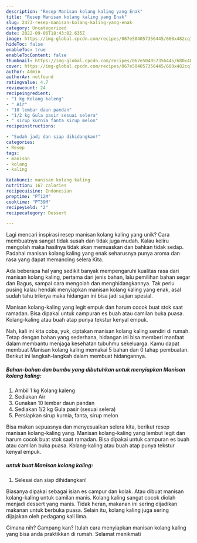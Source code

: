 ```yaml
---
description: "Resep Manisan kolang kaling yang Enak"
title: "Resep Manisan kolang kaling yang Enak"
slug: 2473-resep-manisan-kolang-kaling-yang-enak
category: Uncategorized
date: 2022-09-06T18:43:02.635Z
image: https://img-global.cpcdn.com/recipes/067e504057356445/680x482cq70/manisan-kolang-kaling-foto-resep-utama.jpg
hideToc: false
enableToc: true
enableTocContent: false
thumbnail: https://img-global.cpcdn.com/recipes/067e504057356445/680x482cq70/manisan-kolang-kaling-foto-resep-utama.jpg
cover: https://img-global.cpcdn.com/recipes/067e504057356445/680x482cq70/manisan-kolang-kaling-foto-resep-utama.jpg
author: Admin
authorAv: notfound
ratingvalue: 4.7
reviewcount: 24
recipeingredient:
- "1 kg Kolang kaleng"
- " Air"
- "10 lembar daun pandan"
- "1/2 kg Gula pasir sesuai selera"
- " sirup kurnia fanta sirup melon"
recipeinstructions:

- "Sudah jadi dan siap dihidangkan!"
categories:
- Resep
tags:
- manisan
- kolang
- kaling

katakunci: manisan kolang kaling 
nutrition: 167 calories
recipecuisine: Indonesian
preptime: "PT12M"
cooktime: "PT39M"
recipeyield: "2"
recipecategory: Dessert

---
```





Lagi mencari inspirasi resep manisan kolang kaling yang unik? Cara membuatnya sangat tidak susah dan tidak juga mudah. Kalau keliru mengolah maka hasilnya tidak akan memuaskan dan bahkan tidak sedap. Padahal manisan kolang kaling yang enak seharusnya punya aroma dan rasa yang dapat memancing selera Kita.





Ada beberapa hal yang sedikit banyak mempengaruhi kualitas rasa dari manisan kolang kaling, pertama dari jenis bahan, lalu pemilihan bahan segar dan Bagus, sampai cara mengolah dan menghidangkannya. Tak perlu pusing kalau hendak menyiapkan manisan kolang kaling yang enak,      asal sudah tahu triknya maka hidangan ini bisa jadi sajian spesial.














Manisan kolang-kaling yang legit empuk dan harum cocok buat stok saat ramadan. Bisa dipakai untuk campuran es buah atau camilan buka puasa. Kolang-kaling atau buah atap punya tekstur kenyal empuk.






Nah, kali ini kita coba, yuk, ciptakan manisan kolang kaling sendiri di rumah. Tetap dengan bahan yang sederhana, hidangan ini bisa memberi manfaat dalam membantu menjaga kesehatan tubuhmu sekeluarga. Kamu dapat membuat Manisan kolang kaling memakai 5 bahan dan 0 tahap pembuatan. Berikut ini langkah-langkah dalam membuat hidangannya.

<!--inarticleads1-->

##### Bahan-bahan dan bumbu yang dibutuhkan untuk menyiapkan Manisan kolang kaling:

1. Ambil 1 kg Kolang kaleng
1. Sediakan  Air
1. Gunakan 10 lembar daun pandan
1. Sediakan 1/2 kg Gula pasir (sesuai selera)
1. Persiapkan  sirup kurnia, fanta, sirup melon


Bisa makan sepuasnya dan menyesuaikan selera kita, berikut resep manisan kolang-kaling yang. Manisan kolang-kaling yang lembut legit dan harum cocok buat stok saat ramadan. Bisa dipakai untuk campuran es buah atau camilan buka puasa. Kolang-kaling atau buah atap punya tekstur kenyal empuk. 

<!--inarticleads2-->

#####  untuk buat Manisan kolang kaling:


1. Selesai dan siap dihidangkan!

Biasanya dipakai sebagai isian es campur dan kolak. Atau dibuat manisan kolang-kaling untuk camilan manis. Kolang kaling sangat cocok diolah menjadi dessert yang manis. Tidak heran, makanan ini sering dijadikan makanan untuk berbuka puasa. Selain itu, kolang kaling juga sering dijajakan oleh pedagang kali lima. 

Gimana nih? Gampang kan? Itulah cara menyiapkan manisan kolang kaling yang bisa anda praktikkan di rumah. Selamat menikmati

